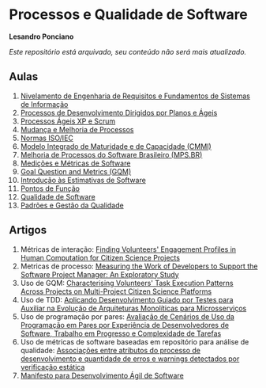 # Processos e Qualidade de Software

**Lesandro Ponciano**

_Este repositório está arquivado, seu conteúdo não será mais atualizado._

## Aulas
1. [Nivelamento de Engenharia de Requisitos e Fundamentos de Sistemas de Informação](slides/PQS-01-Nivelamento.pdf)
1. [Processos de Desenvolvimento Dirigidos por Planos e Ágeis](slides/PQS-02-PlanosEAgeis.pdf)
1. [Processos Ágeis XP e Scrum](slides/PQS-03-XPeScrum.pdf)
1. [Mudança e Melhoria de Processos](slides/PQS-04-AgilidadePlanosMudancaMaturidade.pdf)
1. [Normas ISO/IEC](slides/PQS-05-NormasISOIEC.pdf)
1. [Modelo Integrado de Maturidade e de Capacidade (CMMI)](slides/PQS-06-CMMI.pdf)
1. [Melhoria de Processos do Software Brasileiro (MPS.BR)](slides/PQS-07-MPSBR.pdf)
1. [Medições e Métricas de Software](slides/PQS-08-Metricas.pdf)
1. [Goal Question and Metrics (GQM)](slides/PQS-09-GQM.pdf)
1. [Introdução às Estimativas de Software](slides/PQS-10-Estimativas.pdf)
1. [Pontos de Função](slides/PQS-11-PontoDeFuncao.pdf)
1. [Qualidade de Software](slides/PQS-12-QualidadeDeSoftware.pdf)
1. [Padrões e Gestão da Qualidade](slides/PQS-13-PadroesEGestaoDaQualidade.pdf)

## Artigos
1. Métricas de interação: [Finding Volunteers' Engagement Profiles in Human Computation for Citizen Science Projects](https://doi.org/10.15346/hc.v1i2.12)
1. Metricas de processo: [Measuring the Work of Developers to Support the Software Project Manager: An Exploratory Study](https://doi.org/10.1145/3364641.3364651)
1. Uso de GQM: [Characterising Volunteers' Task Execution Patterns Across Projects on Multi-Project Citizen Science Platforms](https://doi.org/10.1145/3357155.3358441)
1. Uso de TDD: [Aplicando Desenvolvimento Guiado por Testes para Auxiliar na Evolução de Arquiteturas Monolíticas para Microsserviços](http://bib.pucminas.br:8080/pergamumweb/vinculos/000099/0000996d.pdf)
1. Uso de programação por pares: [Avaliação de Cenários de Uso da Programação em Pares por Experiência de Desenvolvedores de Software, Trabalho em Progresso e Complexidade de Tarefas](http://bib.pucminas.br:8080/pergamumweb/vinculos/00008e/00008eb0.pdf)
1. Uso de métricas de software baseadas em repositório para análise de qualidade: [Associações entre atributos do processo de desenvolvimento e quantidade de erros e warnings detectados por verificação estática](http://bib.pucminas.br:8080/pergamumweb/vinculos/000075/0000759b.pdf)
1. [Manifesto para Desenvolvimento Ágil de Software](https://agilemanifesto.org/iso/ptbr/manifesto.html)
